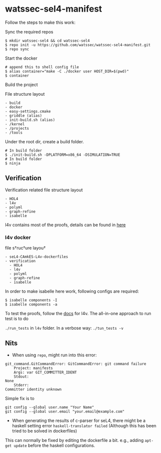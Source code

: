 # watssec-sel4-manifest

Follow the steps to make this work:

Sync the required repos

```
$ mkdir watssec-sel4 && cd watssec-sel4
$ repo init -u https://github.com/watssec/watssec-sel4-manifest.git
$ repo sync
```
Start the docker

```
# append this to shell config file
$ alias container="make -C ./docker user HOST_DIR=$(pwd)"
$ container
```

Build the project

File structure layout

```
- build
- docker
- easy-settings.cmake
- griddle (alias)
- init-build.sh (alias)
- /kernel
- /projects
- /tools
```

Under the root dir, create a build folder.

```
# In build folder
$ ./init-build.sh -DPLATFORM=x86_64 -DSIMULATION=TRUE 
# In build folder
$ ninja

```
## Verification

Verification related file structure layout

```
- HOL4
- l4v
- polyml
- graph-refine
- isabelle 
```

l4v contains most of the proofs, details can be found in [here](https://github.com/seL4/l4v/tree/master)

### l4v docker

file s†ruc†ure layou†

```
- seL4-CAmkES-L4v-dockerfiles
- verification
  - HOL4
  - l4v
  - polyml
  - graph-refine
  - isabelle 
```

In order to make isabelle here work, following configs are required:

```
$ isabelle components -I
$ isabelle components -a
```

To test the proofs, follow the [docs](https://github.com/seL4/l4v/blob/master/docs/setup.md) for l4v. The all-in-one approach to run test is to do 

`./run_tests` in `l4v` folder.
In a verbose way:
`./tun_tests -v`

## Nits

* When using `repo`, might run into this error: 

```
git_command.GitCommandError: GitCommandError: git command failure
    Project: manifests
    Args: var GIT_COMMITTER_IDENT
    Stdout:
None
    Stderr:
Committer identity unknown
```

Simple fix is to 

```
git config --global user.name "Your Name"
git config --global user.email "your.email@example.com"
```

* When generating the results of c-parser for seL4, there might be a haskell setting error `haskell-translator failed`
(Although this has been tried to be solved in dockerfiles)

This can normally be fixed by editing the dockerfile a bit. e.g., adding `apt-get update` before the haskell configurations.
